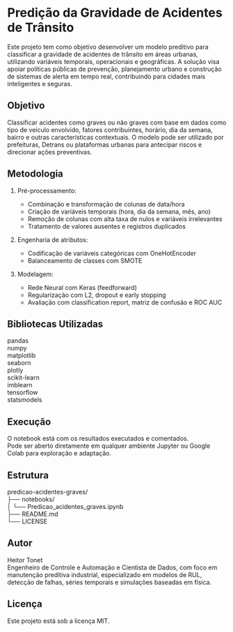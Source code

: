 # Predição da Gravidade de Acidentes de Trânsito

Este projeto tem como objetivo desenvolver um modelo preditivo para classificar a gravidade de acidentes de trânsito em áreas urbanas, utilizando variáveis temporais, operacionais e geográficas. A solução visa apoiar políticas públicas de prevenção, planejamento urbano e construção de sistemas de alerta em tempo real, contribuindo para cidades mais inteligentes e seguras.

## Objetivo

Classificar acidentes como graves ou não graves com base em dados como tipo de veículo envolvido, fatores contribuintes, horário, dia da semana, bairro e outras características contextuais. O modelo pode ser utilizado por prefeituras, Detrans ou plataformas urbanas para antecipar riscos e direcionar ações preventivas.

## Metodologia

1. Pré-processamento:
   - Combinação e transformação de colunas de data/hora
   - Criação de variáveis temporais (hora, dia da semana, mês, ano)
   - Remoção de colunas com alta taxa de nulos e variáveis irrelevantes
   - Tratamento de valores ausentes e registros duplicados

2. Engenharia de atributos:
   - Codificação de variáveis categóricas com OneHotEncoder
   - Balanceamento de classes com SMOTE

3. Modelagem:
   - Rede Neural com Keras (feedforward)
   - Regularização com L2, dropout e early stopping
   - Avaliação com classification report, matriz de confusão e ROC AUC

## Bibliotecas Utilizadas

pandas  
numpy  
matplotlib  
seaborn  
plotly  
scikit-learn  
imblearn  
tensorflow  
statsmodels

## Execução

O notebook está com os resultados executados e comentados.  
Pode ser aberto diretamente em qualquer ambiente Jupyter ou Google Colab para exploração e adaptação.

## Estrutura

predicao-acidentes-graves/  
├── notebooks/  
│   └── Predicao_acidentes_graves.ipynb  
├── README.md    
└── LICENSE

## Autor

Heitor Tonet  
Engenheiro de Controle e Automação e Cientista de Dados, com foco em manutenção preditiva industrial, especializado em modelos de RUL, detecção de falhas, séries temporais e simulações baseadas em física.

## Licença

Este projeto está sob a licença MIT.
